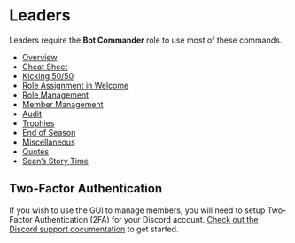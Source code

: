 # Leaders

Leaders require the **Bot Commander** role to use most of these commands. 

- [Overview](leaders.md)
- [Cheat Sheet](leader/cheat-sheet)
- [Kicking 50/50](leader/kick5050.md)
- [Role Assignment in Welcome](leader/new-users.md)
- [Role Management](leader/manage-roles.md)
- [Member Management](leader/manage-members.md)
- [Audit](leader/audit.md)
- [Trophies](leader/trophies.md)
- [End of Season](leader/season.md)
- [Miscellaneous](leader/misc.md)
- [Quotes](leader/quotes.md)
- [Sean’s Story Time](leader/sean.md)

## Two-Factor Authentication

If you wish to use the GUI to manage members, you will need to setup Two-Factor Authentication (2FA) for your Discord account. [Check out the Discord support documentation](https://support.discordapp.com/hc/en-us/articles/219576828-Setting-up-Two-Factor-Authentication) to get started.

